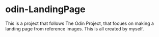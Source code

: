 # odin-LandingPage
This is a project that follows The Odin Project, that focues on making a landing page from reference images. 
This is all created by myself.
